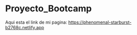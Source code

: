 # Proyecto_Bootcamp
 
Aqui esta el link de mi pagina: https://phenomenal-starburst-b2768c.netlify.app